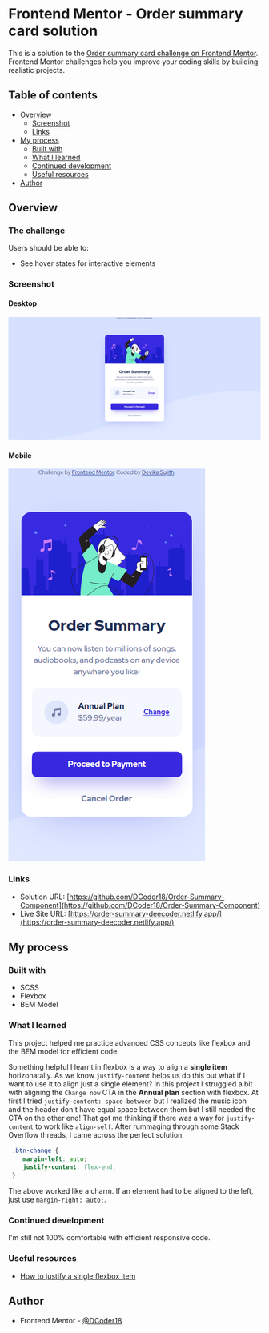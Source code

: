 # Frontend Mentor - Order summary card solution

This is a solution to the [Order summary card challenge on Frontend Mentor](https://www.frontendmentor.io/challenges/order-summary-component-QlPmajDUj). Frontend Mentor challenges help you improve your coding skills by building realistic projects. 

## Table of contents

- [Overview](#overview)
  - [Screenshot](#screenshot)
  - [Links](#links)
- [My process](#my-process)
  - [Built with](#built-with)
  - [What I learned](#what-i-learned)
  - [Continued development](#continued-development)
  - [Useful resources](#useful-resources)
- [Author](#author)

## Overview

### The challenge

Users should be able to:

- See hover states for interactive elements

### Screenshot

#### Desktop
![](./screenshot.png)

#### Mobile
![](./screenshot-m.png)

### Links

- Solution URL: [https://github.com/DCoder18/Order-Summary-Component](https://github.com/DCoder18/Order-Summary-Component)
- Live Site URL: [https://order-summary-deecoder.netlify.app/](https://order-summary-deecoder.netlify.app/)

## My process

### Built with

- SCSS
- Flexbox
- BEM Model

### What I learned

This project helped me practice advanced CSS concepts like flexbox and the BEM model for efficient code.

Something helpful I learnt in flexbox is a way to align a **single item** horizonatally. As we know `justify-content` helps us do this 
but what if I want to use it to align just a single element? In this project I struggled a bit with aligning the `Change now` CTA in 
the **Annual plan** section with flexbox. At first I tried `justify-content: space-between` but I realized the music icon and the header 
don't have equal space between them but I still needed the CTA on the other end! That got me thinking if there was a way for `justify-content`
to work like `align-self`. After rummaging through some Stack Overflow threads, I came across the perfect solution.

```css
 .btn-change {
    margin-left: auto;
    justify-content: flex-end;
 }
```

The above worked like a charm. If an element had to be aligned to the left, just use `margin-right: auto;`.

### Continued development

I'm still not 100% comfortable with efficient responsive code.

### Useful resources

- [How to justify a single flexbox item](https://stackoverflow.com/questions/23621650/how-to-justify-a-single-flexbox-item-override-justify-content/34063808#34063808)

## Author

- Frontend Mentor - [@DCoder18](https://www.frontendmentor.io/profile/DCoder18)